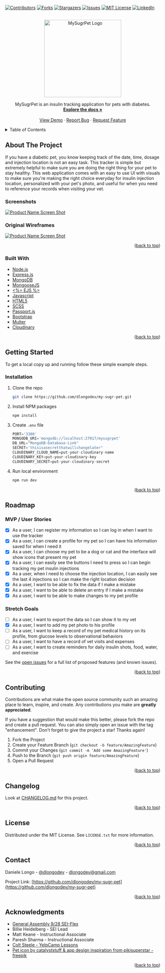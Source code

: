 <div id="top"></div>
<!--
*** Thanks for checking out the Best-README-Template. If you have a suggestion
*** that would make this better, please fork the repo and create a pull request
*** or simply open an issue with the tag "enhancement".
*** Don't forget to give the project a star!
*** Thanks again! Now go create something AMAZING! :D
-->

<!-- PROJECT SHIELDS -->
<!--
*** I'm using markdown "reference style" links for readability.
*** Reference links are enclosed in brackets [ ] instead of parentheses ( ).
*** See the bottom of this document for the declaration of the reference variables
*** for contributors-url, forks-url, etc. This is an optional, concise syntax you may use.
*** https://www.markdownguide.org/basic-syntax/#reference-style-links
-->

[![Contributors][contributors-shield]][contributors-url]
[![Forks][forks-shield]][forks-url]
[![Stargazers][stars-shield]][stars-url]
[![Issues][issues-shield]][issues-url]
[![MIT License][license-shield]][license-url]
[![LinkedIn][linkedin-shield]][linkedin-url]

<!-- PROJECT LOGO -->
<br />
<div align="center">
  <a href="https://github.com/dlongodev/my-sugr-pet">
    <img src="images/mysugrpet-logo.png" alt="MySugrPet Logo" width="250" height="250">
  </a>

  <p align="center">
    MySugrPet is an insulin tracking application for pets with diabetes. 
    <br />
    <a href="https://github.com/dlongodev/my-sugr-pet"><strong>Explore the docs »</strong></a>
    <br />
    <br />
    <a href="https://mysugrpet.onrender.com/">View Demo</a>
    ·
    <a href="https://github.com/dlongodev/my-sugr-pet/issues">Report Bug</a>
    ·
    <a href="https://github.com/dlongodev/my-sugr-pet/issues">Request Feature</a>
  </p>
</div>

<!-- TABLE OF CONTENTS -->
<details>
  <summary>Table of Contents</summary>
  <ol>
    <li>
      <a href="#about-the-project">About The Project</a>
      <ul>
        <li><a href="#built-with">Built With</a></li>
      </ul>
    </li>
    <li>
      <a href="#getting-started">Getting Started</a>
      <ul>
        <li><a href="#prerequisites">Prerequisites</a></li>
        <li><a href="#installation">Installation</a></li>
      </ul>
    </li>
    <li><a href="#roadmap">Roadmap</a></li>
    <li><a href="#contributing">Contributing</a></li>
    <li><a href="#contributing">Changelog</a></li>
    <li><a href="#license">License</a></li>
    <li><a href="#contact">Contact</a></li>
    <li><a href="#acknowledgments">Acknowledgments</a></li>
  </ol>
</details>

<!-- ABOUT THE PROJECT -->

## About The Project

If you have a diabetic pet, you know keeping track of the date, time, dosage and injection location is not an easy task. This tracker is simple but extremely helpful to make sure you are doing the right thing for your pet to stay healthy. This web application comes with an easy to use UI with visuals to make sure you're making the right choice everyday for insulin injection location, personalized with your pet's photo, and useful for when you need to reference your records when visiting your vet.

### Screenshots

[![Product Name Screen Shot][product-screenshot]](https://mysugrpet.onrender.com/)

### Original Wireframes

[![Product Name Screen Shot][product-wireframe]](https://mysugrpet.onrender.com/)

<p align="right">(<a href="#top">back to top</a>)</p>

### Built With

- [Node.js](https://nodejs.org/)
- [Express.js](https://expressjs.org/)
- [MongoDB](https://www.mongodb.com/atlas/database)
- [MongooseJS](https://mongoosejs.com/)
- [<%= EJS %>](https://ejs.co/)
- [Javascript](https://developer.mozilla.org/en-US/docs/Web/JavaScript)
- [HTML5](https://svelte.dev/)
- [SCSS](https://sass-lang.com/)
- [Passport.js](https://www.passportjs.org/)
- [Bootstrap](https://getbootstrap.com)
- [Multer](https://github.com/expressjs/multer)
- [Cloudinary](https://cloudinary.com/)

<p align="right">(<a href="#top">back to top</a>)</p>

<!-- GETTING STARTED -->

## Getting Started

To get a local copy up and running follow these simple example steps.

### Installation

1. Clone the repo
   ```sh
   git clone https://github.com/dlongodev/my-sugr-pet.git
   ```
2. Install NPM packages
   ```sh
   npm install
   ```
3. Create `.env` file
   ```js
   PORT='3300'
   MONGODB_URI='mongodb://localhost:27017/mysugrpet'
   DB_URL="MongoDB-Database-Link"
   SECRET='thisisasecretthatwillchangelater"
   CLOUDINARY_CLOUD_NAME=put-your-cloudinary-name
   CLOUDINARY_KEY=put-your-cloudinary-key
   CLOUDINARY_SECRET=put-your-cloudinary-secret
   ```
4. Run local environment
   ```js
   npm run dev
   ```

<p align="right">(<a href="#top">back to top</a>)</p>

<!-- ROADMAP -->

## Roadmap

### MVP / User Stories

- [x] As a user, I can register my information so I can log in when I want to use the tracker
- [x] As a user, I can create a profile for my pet so I can have his information saved for when I need it
- [x] As a user, I can choose my pet to be a dog or cat and the interface will show icons that present my pet
- [x] As a user, I can easily see the buttons I need to press so I can begin tracking my pet insulin injections
- [x] As a user, when I need to choose the injection location, I can easily see the last 4 injections so I can make the right location decision
- [x] As a user, I want to be able to fix the data if I make a mistake
- [x] As a user, I want to be able to delete an entry if I make a mistake
- [x] As a user, I want to be able to make changes to my pet profile

### Stretch Goals

- [ ] As a user, I want to export the data so I can show it to my vet
- [x] As a user, I want to add my pet photo to his profile
- [ ] As a user, I want to keep a record of my pet medical history on its profile, from glucose levels to observational behaviors
- [ ] As a user, I want to have a record of vet visits and expenses
- [ ] As a user, I want to create reminders for daily insulin shots, food, water, and exercise

See the [open issues](https://github.com/dlongodev/my-sugr-pet/issues) for a full list of proposed features (and known issues).

<p align="right">(<a href="#top">back to top</a>)</p>

<!-- CONTRIBUTING -->

## Contributing

Contributions are what make the open source community such an amazing place to learn, inspire, and create. Any contributions you make are **greatly appreciated**.

If you have a suggestion that would make this better, please fork the repo and create a pull request. You can also simply open an issue with the tag "enhancement".
Don't forget to give the project a star! Thanks again!

1. Fork the Project
2. Create your Feature Branch (`git checkout -b feature/AmazingFeature`)
3. Commit your Changes (`git commit -m 'Add some AmazingFeature'`)
4. Push to the Branch (`git push origin feature/AmazingFeature`)
5. Open a Pull Request

<p align="right">(<a href="#top">back to top</a>)</p>

<!-- CHANGELOG -->

## Changelog

Look at [CHANGELOG.md](/CHANGELOG.md) for this project.

<p align="right">(<a href="#top">back to top</a>)</p>

<!-- LICENSE -->

## License

Distributed under the MIT License. See `LICENSE.txt` for more information.

<p align="right">(<a href="#top">back to top</a>)</p>

<!-- CONTACT -->

## Contact

Daniele Longo - [@dlongodev](https://twitter.com/dlongodev) - dlongodev@gmail.com

Project Link: [https://github.com/dlongodev/my-sugr-pet](https://github.com/dlongodev/my-sugr-pet)

<p align="right">(<a href="#top">back to top</a>)</p>

<!-- ACKNOWLEDGMENTS -->

## Acknowledgments

- [General Assembly 9/28 SEI-Flex](https://generalassemb.ly/)
- Billie Heidelberg - SEI Lead
- Matt Keane - Instructional Associate
- Paresh Sharma - Instructional Associate
- [Colt Steele - YelpCamp Lessons](https://www.udemy.com/course/the-web-developer-bootcamp/)
- [Pet icon by catalyststuff & app design inspiration from pikisuperstar - freepik](https://www.freepik.com/popular-vectors)

<p align="right">(<a href="#top">back to top</a>)</p>

<!-- MARKDOWN LINKS & IMAGES -->
<!-- https://www.markdownguide.org/basic-syntax/#reference-style-links -->

[contributors-shield]: https://img.shields.io/github/contributors/dlongodev/my-sugr-pet.svg?style=for-the-badge
[contributors-url]: https://github.com/dlongodev/my-sugr-pet/graphs/contributors
[forks-shield]: https://img.shields.io/github/forks/dlongodev/my-sugr-pet.svg?style=for-the-badge
[forks-url]: https://github.com/dlongodev/my-sugr-pet/network/members
[stars-shield]: https://img.shields.io/github/stars/dlongodev/my-sugr-pet.svg?style=for-the-badge
[stars-url]: https://github.com/dlongodev/my-sugr-pet/stargazers
[issues-shield]: https://img.shields.io/github/issues/dlongodev/my-sugr-pet.svg?style=for-the-badge
[issues-url]: https://github.com/dlongodev/my-sugr-pet/issues
[license-shield]: https://img.shields.io/github/license/dlongodev/my-sugr-pet.svg?style=for-the-badge
[license-url]: https://github.com/dlongodev/my-sugr-pet/blob/master/LICENSE.txt
[linkedin-shield]: https://img.shields.io/badge/-LinkedIn-black.svg?style=for-the-badge&logo=linkedin&colorB=555
[linkedin-url]: https://linkedin.com/in/danielealongo
[product-wireframe]: images/mySugrPet_wireframes.jpg
[product-screenshot]: images/mySugrPet_screenshots.jpg
